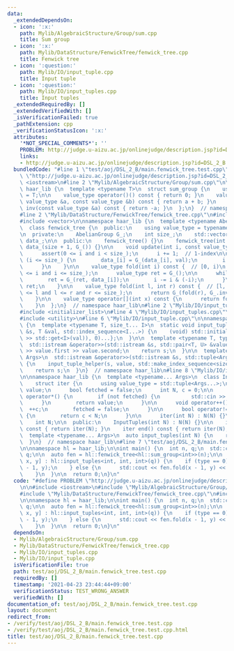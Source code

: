 ```yaml
---
data:
  _extendedDependsOn:
  - icon: ':x:'
    path: Mylib/AlgebraicStructure/Group/sum.cpp
    title: Sum group
  - icon: ':x:'
    path: Mylib/DataStructure/FenwickTree/fenwick_tree.cpp
    title: Fenwick tree
  - icon: ':question:'
    path: Mylib/IO/input_tuple.cpp
    title: Input tuple
  - icon: ':question:'
    path: Mylib/IO/input_tuples.cpp
    title: Input tuples
  _extendedRequiredBy: []
  _extendedVerifiedWith: []
  _isVerificationFailed: true
  _pathExtension: cpp
  _verificationStatusIcon: ':x:'
  attributes:
    '*NOT_SPECIAL_COMMENTS*': ''
    PROBLEM: http://judge.u-aizu.ac.jp/onlinejudge/description.jsp?id=DSL_2_B
    links:
    - http://judge.u-aizu.ac.jp/onlinejudge/description.jsp?id=DSL_2_B
  bundledCode: "#line 1 \"test/aoj/DSL_2_B/main.fenwick_tree.test.cpp\"\n#define PROBLEM\
    \ \"http://judge.u-aizu.ac.jp/onlinejudge/description.jsp?id=DSL_2_B\"\n\n#include\
    \ <iostream>\n#line 2 \"Mylib/AlgebraicStructure/Group/sum.cpp\"\n\nnamespace\
    \ haar_lib {\n  template <typename T>\n  struct sum_group {\n    using value_type\
    \ = T;\n\n    value_type operator()() const { return 0; }\n    value_type operator()(const\
    \ value_type &a, const value_type &b) const { return a + b; }\n    value_type\
    \ inv(const value_type &a) const { return -a; }\n  };\n}  // namespace haar_lib\n\
    #line 2 \"Mylib/DataStructure/FenwickTree/fenwick_tree.cpp\"\n#include <cassert>\n\
    #include <vector>\n\nnamespace haar_lib {\n  template <typename AbelianGroup>\n\
    \  class fenwick_tree {\n  public:\n    using value_type = typename AbelianGroup::value_type;\n\
    \n  private:\n    AbelianGroup G_;\n    int size_;\n    std::vector<value_type>\
    \ data_;\n\n  public:\n    fenwick_tree() {}\n    fenwick_tree(int size) : size_(size),\
    \ data_(size + 1, G_()) {}\n\n    void update(int i, const value_type &val) {\n\
    \      assert(0 <= i and i < size_);\n      i += 1;  // 1-index\n\n      while\
    \ (i <= size_) {\n        data_[i] = G_(data_[i], val);\n        i += i & (-i);\n\
    \      }\n    }\n\n    value_type fold(int i) const {  // [0, i)\n      assert(0\
    \ <= i and i <= size_);\n      value_type ret = G_();\n\n      while (i > 0) {\n\
    \        ret = G_(ret, data_[i]);\n        i -= i & (-i);\n      }\n\n      return\
    \ ret;\n    }\n\n    value_type fold(int l, int r) const {  // [l, r)\n      assert(0\
    \ <= l and l <= r and r <= size_);\n      return G_(fold(r), G_.inv(fold(l)));\n\
    \    }\n\n    value_type operator[](int x) const {\n      return fold(x, x + 1);\n\
    \    }\n  };\n}  // namespace haar_lib\n#line 2 \"Mylib/IO/input_tuples.cpp\"\n\
    #include <initializer_list>\n#line 4 \"Mylib/IO/input_tuples.cpp\"\n#include <tuple>\n\
    #include <utility>\n#line 6 \"Mylib/IO/input_tuple.cpp\"\n\nnamespace haar_lib\
    \ {\n  template <typename T, size_t... I>\n  static void input_tuple_helper(std::istream\
    \ &s, T &val, std::index_sequence<I...>) {\n    (void) std::initializer_list<int>{(void(s\
    \ >> std::get<I>(val)), 0)...};\n  }\n\n  template <typename T, typename U>\n\
    \  std::istream &operator>>(std::istream &s, std::pair<T, U> &value) {\n    s\
    \ >> value.first >> value.second;\n    return s;\n  }\n\n  template <typename...\
    \ Args>\n  std::istream &operator>>(std::istream &s, std::tuple<Args...> &value)\
    \ {\n    input_tuple_helper(s, value, std::make_index_sequence<sizeof...(Args)>());\n\
    \    return s;\n  }\n}  // namespace haar_lib\n#line 8 \"Mylib/IO/input_tuples.cpp\"\
    \n\nnamespace haar_lib {\n  template <typename... Args>\n  class InputTuples {\n\
    \    struct iter {\n      using value_type = std::tuple<Args...>;\n      value_type\
    \ value;\n      bool fetched = false;\n      int N, c = 0;\n\n      value_type\
    \ operator*() {\n        if (not fetched) {\n          std::cin >> value;\n  \
    \      }\n        return value;\n      }\n\n      void operator++() {\n      \
    \  ++c;\n        fetched = false;\n      }\n\n      bool operator!=(iter &) const\
    \ {\n        return c < N;\n      }\n\n      iter(int N) : N(N) {}\n    };\n\n\
    \    int N;\n\n  public:\n    InputTuples(int N) : N(N) {}\n\n    iter begin()\
    \ const { return iter(N); }\n    iter end() const { return iter(N); }\n  };\n\n\
    \  template <typename... Args>\n  auto input_tuples(int N) {\n    return InputTuples<Args...>(N);\n\
    \  }\n}  // namespace haar_lib\n#line 7 \"test/aoj/DSL_2_B/main.fenwick_tree.test.cpp\"\
    \n\nnamespace hl = haar_lib;\n\nint main() {\n  int n, q;\n  std::cin >> n >>\
    \ q;\n\n  auto fen = hl::fenwick_tree<hl::sum_group<int>>(n);\n\n  for (auto [type,\
    \ x, y] : hl::input_tuples<int, int, int>(q)) {\n    if (type == 0) {\n      fen.update(x\
    \ - 1, y);\n    } else {\n      std::cout << fen.fold(x - 1, y) << std::endl;\n\
    \    }\n  }\n\n  return 0;\n}\n"
  code: "#define PROBLEM \"http://judge.u-aizu.ac.jp/onlinejudge/description.jsp?id=DSL_2_B\"\
    \n\n#include <iostream>\n#include \"Mylib/AlgebraicStructure/Group/sum.cpp\"\n\
    #include \"Mylib/DataStructure/FenwickTree/fenwick_tree.cpp\"\n#include \"Mylib/IO/input_tuples.cpp\"\
    \n\nnamespace hl = haar_lib;\n\nint main() {\n  int n, q;\n  std::cin >> n >>\
    \ q;\n\n  auto fen = hl::fenwick_tree<hl::sum_group<int>>(n);\n\n  for (auto [type,\
    \ x, y] : hl::input_tuples<int, int, int>(q)) {\n    if (type == 0) {\n      fen.update(x\
    \ - 1, y);\n    } else {\n      std::cout << fen.fold(x - 1, y) << std::endl;\n\
    \    }\n  }\n\n  return 0;\n}\n"
  dependsOn:
  - Mylib/AlgebraicStructure/Group/sum.cpp
  - Mylib/DataStructure/FenwickTree/fenwick_tree.cpp
  - Mylib/IO/input_tuples.cpp
  - Mylib/IO/input_tuple.cpp
  isVerificationFile: true
  path: test/aoj/DSL_2_B/main.fenwick_tree.test.cpp
  requiredBy: []
  timestamp: '2021-04-23 23:44:44+09:00'
  verificationStatus: TEST_WRONG_ANSWER
  verifiedWith: []
documentation_of: test/aoj/DSL_2_B/main.fenwick_tree.test.cpp
layout: document
redirect_from:
- /verify/test/aoj/DSL_2_B/main.fenwick_tree.test.cpp
- /verify/test/aoj/DSL_2_B/main.fenwick_tree.test.cpp.html
title: test/aoj/DSL_2_B/main.fenwick_tree.test.cpp
---
```

